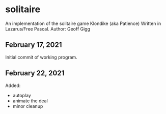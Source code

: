 # solitaire

An implementation of the solitaire game Klondike (aka Patience)
Written in Lazarus/Free Pascal.
Author: Geoff Gigg


February 17, 2021
-----------------

Initial commit of working program.


February 22, 2021
-----------------

Added:
- autoplay
- animate the deal
- minor cleanup